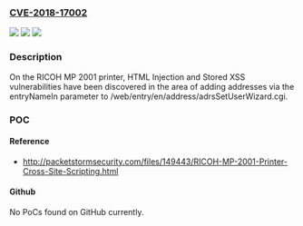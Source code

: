 ### [CVE-2018-17002](https://cve.mitre.org/cgi-bin/cvename.cgi?name=CVE-2018-17002)
![](https://img.shields.io/static/v1?label=Product&message=n%2Fa&color=blue)
![](https://img.shields.io/static/v1?label=Version&message=n%2Fa&color=blue)
![](https://img.shields.io/static/v1?label=Vulnerability&message=n%2Fa&color=brighgreen)

### Description

On the RICOH MP 2001 printer, HTML Injection and Stored XSS vulnerabilities have been discovered in the area of adding addresses via the entryNameIn parameter to /web/entry/en/address/adrsSetUserWizard.cgi.

### POC

#### Reference
- http://packetstormsecurity.com/files/149443/RICOH-MP-2001-Printer-Cross-Site-Scripting.html

#### Github
No PoCs found on GitHub currently.

